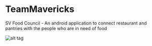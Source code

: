 # TeamMavericks

SV Food Council - An android application to connect restaurant and pantries with the people who are in need of food

![alt tag](https://github.com/Opportunity-Hack-2016-SJC-SVCC/TeamMavericks/blob/master/consumer.jpg)
